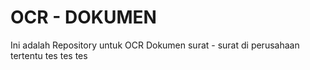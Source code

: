 # OCR - DOKUMEN
Ini adalah Repository untuk OCR Dokumen surat - surat di perusahaan tertentu
tes
tes
tes
